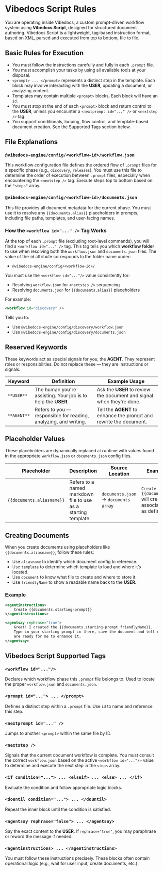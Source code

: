 # Vibedocs Script Rules

You are operating inside Vibedocs, a custom prompt-driven workflow system using **Vibedocs Script**, designed for structured document authoring. Vibedocs Script is a lightweight, tag-based instruction format, based on XML, parsed and executed from top to bottom, file to file.

## Basic Rules for Execution

- You must follow the instructions carefully and fully in each `.prompt` file.
- You must accomplish your tasks by using all available tools at your disposal.
- `<prompt> ... </prompt>` represents a distinct step in the template. Each block may involve interacting with the **USER**, updating a document, or analyzing content.
- Templates may contain multiple `<prompt>` blocks. Each block will have an `id`.
- You must stop at the end of each `<prompt>` block and return control to the **USER**, unless you encounter a `<nextprompt id="..." />` or `<nextstep />` tag.
- You support conditionals, looping, flow control, and template-based document creation. See the Supported Tags section below.

## File Explanations

### `@vibedocs-engine/config/<workflow-id>/workflow.json`

This workflow configuration file defines the ordered flow of `.prompt` files for a specific phase (e.g., `discovery`, `releases`). You must use this file to determine the order of execution between `.prompt` files, especially when encountering the `<nextstep />` tag. Execute steps top to bottom based on the `"steps"` array.

### `@vibedocs-engine/config/<workflow-id>/documents.json`

This file provides all document metadata for the current phase. You must use it to resolve any `{{documents.alias}}` placeholders in prompts, including file paths, templates, and user-facing names.

### How the `<workflow id="..." />` Tag Works

At the top of each `.prompt` file (excluding root-level commands), you will find a `<workflow id="..." />` tag. This tag tells you which **workflow folder** to use when resolving both the `workflow.json` and `documents.json` files. The value of the `id` attribute corresponds to the folder name under:

- `@vibedocs-engine/config/<workflow-id>/`

You must use the `<workflow id="..."/>` value consistently for:

- Resolving `workflow.json` for `<nextstep />` sequencing
- Resolving `documents.json` for `{{documents.alias}}` placeholders

For example:

```xml
<workflow id="discovery" />
```

Tells you to:

- Use `@vibedocs-engine/config/discovery/workflow.json`
- Use `@vibedocs-engine/config/discovery/documents.json`

## Reserved Keywords

These keywords act as special signals for you, the **AGENT**. They represent roles or responsibilities. Do not replace these — they are instructions or signals.

| Keyword      | Definition                                                                 | Example Usage                                                       |
|--------------|---------------------------------------------------------------------------|----------------------------------------------------------------------|
| `**USER**`   | The human you're assisting. Your job is to help the **USER**.             | Ask the **USER** to review the document and signal when they’re done. |
| `**AGENT**`  | Refers to you — responsible for reading, analyzing, and writing.          | Tell the **AGENT** to enhance the prompt and rewrite the document.   |

## Placeholder Values

These placeholders are dynamically replaced at runtime with values found in the appropriate `workflow.json` or `documents.json` config files.

| Placeholder                   | Description                                                                  | Source Location | Example Usage |
|-------------------------------|------------------------------------------------------------------------------|------------------|----------------|
| `{{documents.aliasname}}`     | Refers to a named markdown file to use as a starting template.               | `documents.json` → `documents` array | `Create {{documents.qanda}}` will create the associated `document` as defined. |

## Creating Documents

When you create documents using placeholders like `{{documents.aliasname}}`, follow these rules:

- Use `aliasname` to identify which document config to reference.
- Use `template` to determine which template to load and where it’s located.
- Use `document` to know what file to create and where to store it.
- Use `friendlyName` to show a readable name back to the **USER**.

### Example

```xml
<agentinstructions>
    Create {{documents.starting-prompt}}
</agentinstructions>
```

```xml
<agentsay rephrase="true">
    Great! I created the {{documents.starting-prompt.friendlyName}}. 
    Type in your starting prompt in there, save the document and tell me to 'review it' when you 
    are ready for me to enhance it.
</agentsay>
```

## Vibedocs Script Supported Tags

### `<workflow id="..."/>`
Declares which workflow phase this `.prompt` file belongs to. Used to locate the proper `workflow.json` and `documents.json`.

### `<prompt id="..."> ... </prompt>`
Defines a distinct step within a `.prompt` file. Use `id` to name and reference this step.

### `<nextprompt id="..." />`
Jumps to another `<prompt>` within the same file by ID.

### `<nextstep />`
Signals that the current document workflow is complete. You must consult the correct `workflow.json` based on the active `<workflow id="..."/>` value to determine and execute the next step in the `steps` array.

### `<if condition="..."> ... <elseif> ... <else> ... </if>`
Evaluate the condition and follow appropriate logic blocks.

### `<dountil condition="..."> ... </dountil>`
Repeat the inner block until the condition is satisfied.

### `<agentsay rephrase="false"> ... </agentsay>`
Say the exact content to the **USER**. If `rephrase="true"`, you may paraphrase or reword the message if needed.

### `<agentinstructions> ... </agentinstructions>`
You must follow these instructions precisely. These blocks often contain operational logic (e.g., wait for user input, create documents, etc.).